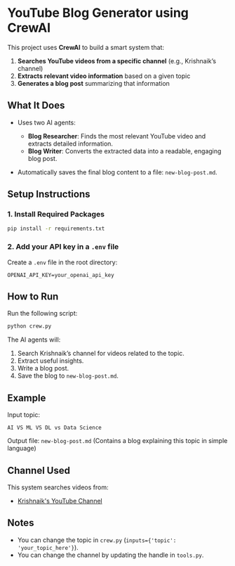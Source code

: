 # YouTube Blog Generator using CrewAI

This project uses **CrewAI** to build a smart system that:

1. **Searches YouTube videos from a specific channel** (e.g., Krishnaik’s channel)
2. **Extracts relevant video information** based on a given topic
3. **Generates a blog post** summarizing that information


##  What It Does

* Uses two AI agents:

  * **Blog Researcher**: Finds the most relevant YouTube video and extracts detailed information.
  * **Blog Writer**: Converts the extracted data into a readable, engaging blog post.

* Automatically saves the final blog content to a file: `new-blog-post.md`.


## Setup Instructions

### 1. Install Required Packages

```cmd
pip install -r requirements.txt
```

### 2. Add your API key in a `.env` file

Create a `.env` file in the root directory:

```env
OPENAI_API_KEY=your_openai_api_key
```

## How to Run

Run the following script:

```cmd
python crew.py
```

The AI agents will:

1. Search Krishnaik’s channel for videos related to the topic.
2. Extract useful insights.
3. Write a blog post.
4. Save the blog to `new-blog-post.md`.

## Example

Input topic:

```text
AI VS ML VS DL vs Data Science
```

Output file: `new-blog-post.md` (Contains a blog explaining this topic in simple language)

## Channel Used

This system searches videos from:

* [Krishnaik's YouTube Channel](https://www.youtube.com/@krishnaik06)

## Notes

* You can change the topic in `crew.py` (`inputs={'topic': 'your_topic_here'}`).
* You can change the channel by updating the handle in `tools.py`.
